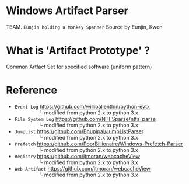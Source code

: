 # Windows Artifact Parser
TEAM. `Eunjin holding a Monkey Spanner`
Source by Eunjin, Kwon

# What is 'Artifact Prototype' ?
Common Artfact Set for specified software (uniform pattern)

# Reference
* `Event Log`         https://github.com/williballenthin/python-evtx <br>
&nbsp;&nbsp;&nbsp;&nbsp;&nbsp;&nbsp;&nbsp;&nbsp;&nbsp;&nbsp;&nbsp;&nbsp;&nbsp;&nbsp;&nbsp;&nbsp;&nbsp;└ modified from python 2.x to python 3.x
* `File System Log`   https://github.com/NTFSparse/ntfs_parse <br>
&nbsp;&nbsp;&nbsp;&nbsp;&nbsp;&nbsp;&nbsp;&nbsp;&nbsp;&nbsp;&nbsp;&nbsp;&nbsp;&nbsp;&nbsp;&nbsp;&nbsp;└ modified from python 2.x to python 3.x
* `JumpList`          https://github.com/Bhupipal/JumpListParser <br>
&nbsp;&nbsp;&nbsp;&nbsp;&nbsp;&nbsp;&nbsp;&nbsp;&nbsp;&nbsp;&nbsp;&nbsp;&nbsp;&nbsp;&nbsp;&nbsp;&nbsp;└ modified from python 2.x to python 3.x
* `Prefetch`          https://github.com/PoorBillionaire/Windows-Prefetch-Parser <br>
&nbsp;&nbsp;&nbsp;&nbsp;&nbsp;&nbsp;&nbsp;&nbsp;&nbsp;&nbsp;&nbsp;&nbsp;&nbsp;&nbsp;&nbsp;&nbsp;&nbsp;└ modified from python 2.x to python 3.x
* `Registry`          https://github.com/jtmoran/webcacheView <br>
&nbsp;&nbsp;&nbsp;&nbsp;&nbsp;&nbsp;&nbsp;&nbsp;&nbsp;&nbsp;&nbsp;&nbsp;&nbsp;&nbsp;&nbsp;&nbsp;&nbsp;└ modified from python 2.x to python 3.x
* `Web Artifact`      https://github.com/jtmoran/webcacheView <br>
&nbsp;&nbsp;&nbsp;&nbsp;&nbsp;&nbsp;&nbsp;&nbsp;&nbsp;&nbsp;&nbsp;&nbsp;&nbsp;&nbsp;&nbsp;&nbsp;&nbsp;└ modified from python 2.x to python 3.x
